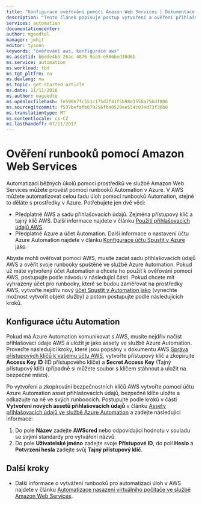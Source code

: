 ```yaml
---
title: "Konfigurace ověřování pomocí Amazon Web Services | Dokumentace Microsoftu"
description: "Tento článek popisuje postup vytvoření a ověření přihlašovacích údajů Amazon Web Services (AWS) pro runbooky ve službě Azure Automation, které spravují prostředky AWS."
services: automation
documentationcenter: 
author: mgoedtel
manager: jwhit
editor: tysonn
keywords: "ověřování aws, konfigurace aws"
ms.assetid: b6dde4bb-26ac-4876-9aa9-e586bed30d6b
ms.service: automation
ms.workload: tbd
ms.tgt_pltfrm: na
ms.devlang: na
ms.topic: get-started-article
ms.date: 11/11/2016
ms.author: magoedte
ms.openlocfilehash: fe590e7fc551c175d2f41f5b98e1558a756df806
ms.sourcegitcommit: f537befafb079256fba0529ee554c034d73f36b0
ms.translationtype: MT
ms.contentlocale: cs-CZ
ms.lasthandoff: 07/11/2017
---
```

# <a name="authenticate-runbooks-with-amazon-web-services"></a>Ověření runbooků pomocí Amazon Web Services
Automatizaci běžných úkolů pomocí prostředků ve službě Amazon Web Services můžete provést pomocí runbooků Automation v Azure.  V AWS můžete automatizovat celou řadu úloh pomocí runbooků Automation, stejně to děláte s prostředky v Azure.  Potřebujete jen dvě věci:

* Předplatné AWS a sadu přihlašovacích údajů.  Zejména přístupový klíč a tajný klíč AWS.  Další informace najdete v článku [Použití přihlašovacích údajů AWS](http://docs.aws.amazon.com/powershell/latest/userguide/specifying-your-aws-credentials.html).
* Předplatné Azure a účet Automation.  Další informace o nastavení účtu Azure Automation najdete v článku [Konfigurace účtu Spustit v Azure jako](automation-sec-configure-azure-runas-account.md).  

Abyste mohli ověřovat pomocí AWS, musíte zadat sadu přihlašovacích údajů AWS a ověřit svoje runbooky spuštěné ve službě Azure Automation. Pokud už máte vytvořený účet Automation a chcete ho použít k ověřování pomocí AWS, postupujte podle návodu v následující části.  Pokud chcete mít vyhrazený účet pro runbooky, které se budou zaměřovat na prostředky AWS, vytvořte nejdřív nový [účet Spustit v Automation jako](automation-sec-configure-azure-runas-account.md) (vynechte možnost vytvořit objekt služby) a potom postupujte podle následujících kroků.

## <a name="configure-automation-account"></a>Konfigurace účtu Automation
Pokud má Azure Automation komunikovat s AWS, musíte nejdřív načíst přihlašovací údaje AWS a uložit je jako assety ve službě Azure Automation.  Proveďte následující kroky, které jsou popsány v dokumentu AWS [Správa přístupových klíčů k vašemu účtu AWS](http://docs.aws.amazon.com/general/latest/gr/managing-aws-access-keys.html), vytvořte přístupový klíč a zkopírujte **Access Key ID** (ID přístupového klíče) a **Secret Access Key** (Tajný přístupový klíč) (případně si můžete soubor s klíčem stáhnout a uložit na bezpečné místo).

Po vytvoření a zkopírování bezpečnostních klíčů AWS vytvořte pomocí účtu Azure Automation asset přihlašovacích údajů, bezpečně klíče uložte a odkazujte na ně ve svých runboocích.  Postupujte podle kroků v části **Vytvoření nových assetů přihlašovacích údajů** v článku [Assety přihlašovacích údajů ve službě Azure Automation](automation-credentials.md) a zadejte následující informace:

1. Do pole **Název** zadejte **AWScred** nebo odpovídající hodnotu v souladu se svými standardy pro vytváření názvů.  
2. Do pole **Uživatelské jméno** zadejte svoje **Přístupové ID**, do polí **Heslo** a **Potvrzení hesla** zadejte svůj **Tajný přístupový klíč**.   

## <a name="next-steps"></a>Další kroky
* Další informace o vytváření runbooků pro automatizaci úloh v AWS najdete v článku [Automatizace nasazení virtuálního počítače ve službě Amazon Web Services](automation-scenario-aws-deployment.md).

